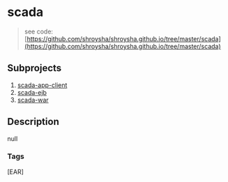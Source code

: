 # scada
> see code: [https://github.com/shroysha/shroysha.github.io/tree/master/scada](https://github.com/shroysha/shroysha.github.io/tree/master/scada)

## Subprojects 
1. [scada-app-client](scada-app-client)
1. [scada-ejb](scada-ejb)
1. [scada-war](scada-war)

## Description
null

### Tags
[EAR]
